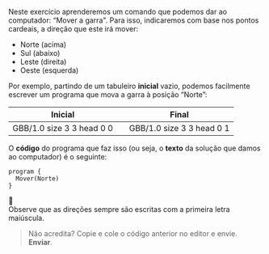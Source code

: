 Neste exercício aprenderemos um comando que podemos dar ao computador: 
“Mover a garra". Para isso, indicaremos com base nos pontos cardeais, a direção que este irá mover:

* Norte (acima)
* Sul (abaixo)
* Leste (direita)
* Oeste (esquerda)


Por exemplo, partindo de um tabuleiro **inicial** vazio, podemos facilmente escrever um programa que mova a garra à posição “Norte”:

<table class= "table" style="width:100%">
  <thead>
  <tr>
    <th style="text-align: center">Inicial</th>
    <th style="text-align: center"></th> 
    <th style="text-align: center">Final</th>
  </tr>
  </thead>
  <tbody>
  <tr>
    <td style="text-align: center">  
      <gs-board>
        GBB/1.0
        size 3 3
        head 0 0
      </gs-board>
    </td>
    <td style="text-align: center"><i class="fa fa-arrow-right"></i></td> 
    <td style="text-align: center">
      <gs-board>
        GBB/1.0
        size 3 3
        head 0 1
      </gs-board>
    </td>
  </tr>
  <tbody>
</table>

O **código** do programa que faz isso (ou seja, o **texto** da solução que damos ao computador) é o seguinte:

```gobstones
program {
  Mover(Norte)
}
```

:eyes:  
Observe que as direções sempre são escritas com  a primeira letra maiúscula.

> Não acredita? Copie e cole o código anterior no editor e envie.  **Enviar**.
